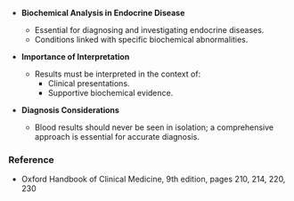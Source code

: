 - **Biochemical Analysis in Endocrine Disease**
  - Essential for diagnosing and investigating endocrine diseases.
  - Conditions linked with specific biochemical abnormalities.

- **Importance of Interpretation**
  - Results must be interpreted in the context of:
    - Clinical presentations.
    - Supportive biochemical evidence.

- **Diagnosis Considerations**
  - Blood results should never be seen in isolation; a comprehensive approach is essential for accurate diagnosis.

### **Reference**
- Oxford Handbook of Clinical Medicine, 9th edition, pages 210, 214, 220, 230
